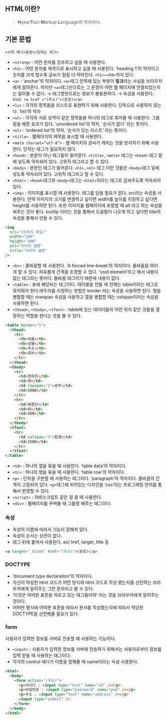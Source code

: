## HTML이란?

> **H**yper**T**ext **M**arkup **L**anguage의 약자이다.

## 기본 문법

```
<시작 태그>문장</닫히는 태그>
```

- `<strong>` : 어떤 문자를 강조하고 싶을 때 사용한다.
- `<h1>` : 어떤 문자를 제목으로 표시하고 싶을 때 사용한다. ‘heading 1’의 약자이고 숫자를 크게 할수록 글씨가 점점 더 작아진다. `<h1>`~`<h6>`까지 있다.
- `<a>` : ‘anchar’의 약자이다. `<a>`태그 안쪽에 있는 부분이 **링크**라는 사실을 브라우저에게 알려준다. 하지만 `<a>`태그만으로는 그 문장이 어떤 웹 페이지에 연결되었는지는 알려줄 수 없다.
  → 태그명만으로는 정보가 불충분하다.
  → 속성을 사용한다.
  `html
    <a href ="(주소)">(문장)</a>
    `
- `<li>` : 각각의 항목들을 리스트로 표현하기 위해 사용한다. 단독으로 사용하지 않는다. ‘list’의 약자
- `<ul>` : 각각의 서로 성격이 같은 항목들을 하나의 태그로 묶어줄 때 사용한다. 그룹핑을 해준 효과가 있다. ‘unordered list’의 약자, ‘순서가 없다’ 라는 뜻이다.
- `<ol>` : ‘ordered list’의 약자, ‘순서가 있는 리스트’ 라는 뜻이다.
- `<title>` : 웹페이지의 제목을 표시할 때 사용한다.
- `<meta charset=”utf-8”>` : 웹 페이지의 글씨가 깨지는 것을 방지하기 위해 사용한다. 닫히는 태그가 필요하지 않다.
- `<head>` : 본문이 아닌 태그들이 들어온다. `<title>`, `<meta>` 태그는 `<head>` 태그 밑에 넣도록 약속되어 있다. 고위직 태그라고 할 수 있다.
- `<body>` : 본문인 태그가 들어온다. `<h1>`, `<ol>` 태그 이런 것들은 `<body>`태그 밑에 넣도록 약속되어 있다. 고위직 태그라고 할 수 있다.
- `<html>` : `<head>`태그와 `<body>`태그는 `<html>`이라는 태그로 감싸주도록 약속되어 있다.
- `<img>` : 이미지를 표시할 때 사용한다. 태그를 닫을 필요가 없다. src라는 속성을 사용한다. 만약 이미지의 크기를 변경하고 싶다면 width를 높이를 지정하고 싶다면 height를 사용하면 된다. 또한 이미지를 웹페이지에 포함할 때 alt 라고 하는 속성을 써주는 것이 좋다. tooltip 이라는 것을 통해서 도움말이 나오게 하고 싶다면 title의 속성을 통해서 만들 수 있다.

```html
<img
  src="(이미지 파일)"
  width="100"
  height="300"
  alt="이미지 설명"
  title="이미지 설명"
/>
```

- `<br>` : 줄바꿈할 때 사용한다. ‘A forced line-break’의 약자이다. 줄바꿈을 여러 개 할 수 있다. 자유롭게 간격을 조정할 수 있다. ‘void element’라고 해서 내용이 없는 태그라는 뜻이다. 줄바꿈 태그이기 때문에 내용이 없다.
- `<table>` : 표에 해당되는 태그이다. 테이블을 만들 때 전체는 table이라는 태그로 묶어줘야 한다.테두리를 지정하는 방법은 border 라는 속성을 사용하면 된다. 행을 병합할 때는 rowspan 속성을 사용하고 열을 병합할 때는 colspan이라는 속성을 사용하면 된다.
- `<thead>`, `<tbody>`, `<tfoot>` : table에 있는 데이터들의 어떤 위치 같은 것들을 결정하는 역할을 한다는 것을 볼 수 있다.

```html
<table border="1">
  <thead>
    <tr>
      <th>이름</th>
      <th>성별</th>
      <th>주소</th>
      <th>회비</th>
    </tr>
  </thead>
  <tbody>
    <tr>
      <td>정하진</td>
      <td>여</td>
      <td rowspan="2">광주</td>
      <td>1000</td>
    </tr>
    <tr>
      <td>배경진</td>
      <td>여</td>
      <td>500</td>
    </tr>
  </tbody>
  <tfoot>
    <tr>
      <td colspan="3">합계</td>
      <td>1500</td>
    </tr>
  </tfoot>
</table>
```

- `<td>` : 하나의 열을 묶을 때 사용한다. ‘table data’의 약자이다.
- `<tr>` : 하나의 행을 묶을 때 사용한다. ‘table row’의 약자이다.
- `<p>` : 단락을 구분할 때 사용하는 태그이다. ‘paragraph’의 약자이다. 줄바꿈의 간격이 고정되어 있다. `<p>`태그에 되어있는 디자인을 ‘css’라는 프로그래밍 언어를 통해서 변경할 수 있다.
- `<script>` : 자바스크립트 같은 걸 쓸 때 사용한다.
- `<div>` : 웹페이지를 꾸며줄 때 그룹핑 해주는 태그이다.

### 속성

- 속성의 이름에 따라서 기능이 정해져 있다.
- 속성의 순서는 상관이 없다.
- 태그 뒤에 붙어서 사용된다.
  ex) href, target, title 등

```html
<a target="_blank" href="(주소)">(문장)</a>
```

### DOCTYPE

- ‘document type declaration’의 약자이다.
- 자신이 작성한 html 코드가 어떤 방식에 html 코드로 작성 됐는지를 선언하는 브라우저에게 알려주는 그런 문자라고 볼 수 있다.
- ‘이것은 어떠한 표준을 따르고 있는 태그들이야’ 라는 것을 브라우저에게 알려주는 것이다.
- 어떠한 형식에 어떠한 표준을 따라서 문서를 작성했는지에 따라서 적당한 DOCTYPE을 선언해줄 필요가 있다.

### form

사용자가 입력한 정보를 서버로 전송할 때 사용하는 기능이다.

- `<input>` : 사용자가 입력한 정보를 서버에 전송하기 위해서는 사용자로부터 정보를 입력 받을 때 사용하는 태그이다.
- 각각의 control 에다가 이름을 정해줄 때 name이라는 속성 사용한다.

```html
<html>
  <body>
    <form action="(주소)">
      <p>아이디 : <input type="text" name="id" /></p>
      <p>비밀번호 : <input type="password" name="pwd" /></p>
      <p>주소 : <input type="text" name="address" /></p>
      <input type="submit" />
    </form>
  </body>
</html>
```
